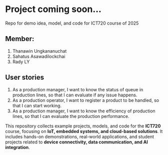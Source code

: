 # Project coming soon...
Repo for demo idea, model, and code for ICT720 course of 2025

## Member: 

1. Thanawin Ungkananuchat
2. Sahatus Asawadilockchai
3. Rady LY

## User stories

1. As a production manager, I want to know the status of queue in production lines, so that I can evaluate if any issue happens. 
2. As a production operator, I want to register a product to be handled, so that I can start working. 
3. As a production manager, I want to know the efficiency of production lines, so that I can evaluate the production performance. 
   
This repository collects example projects, models, and code for the **ICT720** course, focusing on **IoT, embedded systems, and cloud-based solutions**. It includes hands-on demonstrations, real-world applications, and student projects related to **device connectivity, data communication, and AI integration**.
